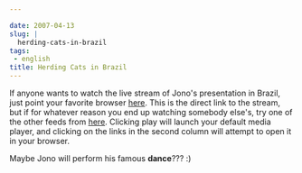 ```yaml
---

date: 2007-04-13
slug: |
  herding-cats-in-brazil
tags:
 - english
title: Herding Cats in Brazil
---
```


If anyone wants to watch the live stream of Jono's presentation in
Brazil, just point your favorite browser
[here](http://stream.softwarelivre.org:5000/babbage.ogg). This is the
direct link to the stream, but if for whatever reason you end up
watching somebody else's, try one of the other feeds from
[here](http://stream.softwarelivre.org:5000). Clicking play will launch
your default media player, and clicking on the links in the second
column will attempt to open it in your browser.

Maybe Jono will perform his famous **dance**??? :)

